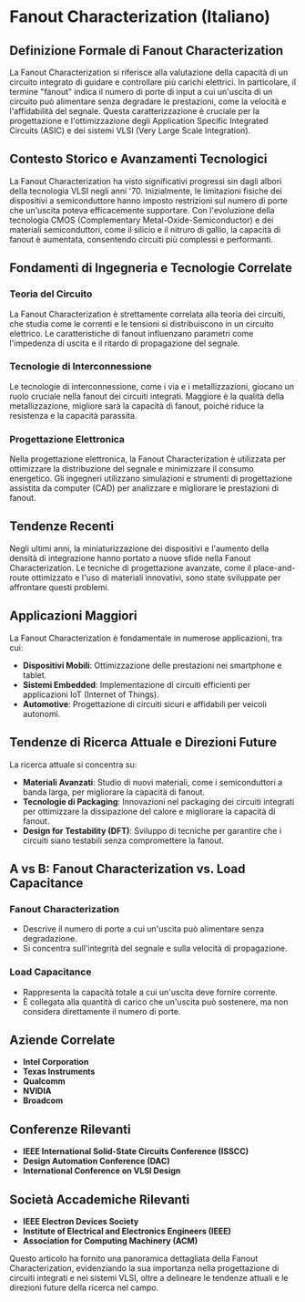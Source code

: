 # Fanout Characterization (Italiano)

## Definizione Formale di Fanout Characterization

La Fanout Characterization si riferisce alla valutazione della capacità di un circuito integrato di guidare e controllare più carichi elettrici. In particolare, il termine "fanout" indica il numero di porte di input a cui un'uscita di un circuito può alimentare senza degradare le prestazioni, come la velocità e l'affidabilità del segnale. Questa caratterizzazione è cruciale per la progettazione e l'ottimizzazione degli Application Specific Integrated Circuits (ASIC) e dei sistemi VLSI (Very Large Scale Integration).

## Contesto Storico e Avanzamenti Tecnologici

La Fanout Characterization ha visto significativi progressi sin dagli albori della tecnologia VLSI negli anni '70. Inizialmente, le limitazioni fisiche dei dispositivi a semiconduttore hanno imposto restrizioni sul numero di porte che un'uscita poteva efficacemente supportare. Con l'evoluzione della tecnologia CMOS (Complementary Metal-Oxide-Semiconductor) e dei materiali semiconduttori, come il silicio e il nitruro di gallio, la capacità di fanout è aumentata, consentendo circuiti più complessi e performanti.

## Fondamenti di Ingegneria e Tecnologie Correlate

### Teoria del Circuito

La Fanout Characterization è strettamente correlata alla teoria dei circuiti, che studia come le correnti e le tensioni si distribuiscono in un circuito elettrico. Le caratteristiche di fanout influenzano parametri come l'impedenza di uscita e il ritardo di propagazione del segnale. 

### Tecnologie di Interconnessione

Le tecnologie di interconnessione, come i via e i metallizzazioni, giocano un ruolo cruciale nella fanout dei circuiti integrati. Maggiore è la qualità della metallizzazione, migliore sarà la capacità di fanout, poiché riduce la resistenza e la capacità parassita.

### Progettazione Elettronica

Nella progettazione elettronica, la Fanout Characterization è utilizzata per ottimizzare la distribuzione del segnale e minimizzare il consumo energetico. Gli ingegneri utilizzano simulazioni e strumenti di progettazione assistita da computer (CAD) per analizzare e migliorare le prestazioni di fanout.

## Tendenze Recenti

Negli ultimi anni, la miniaturizzazione dei dispositivi e l'aumento della densità di integrazione hanno portato a nuove sfide nella Fanout Characterization. Le tecniche di progettazione avanzate, come il place-and-route ottimizzato e l'uso di materiali innovativi, sono state sviluppate per affrontare questi problemi.

## Applicazioni Maggiori

La Fanout Characterization è fondamentale in numerose applicazioni, tra cui:

- **Dispositivi Mobili**: Ottimizzazione delle prestazioni nei smartphone e tablet.
- **Sistemi Embedded**: Implementazione di circuiti efficienti per applicazioni IoT (Internet of Things).
- **Automotive**: Progettazione di circuiti sicuri e affidabili per veicoli autonomi.

## Tendenze di Ricerca Attuale e Direzioni Future

La ricerca attuale si concentra su:

- **Materiali Avanzati**: Studio di nuovi materiali, come i semiconduttori a banda larga, per migliorare la capacità di fanout.
- **Tecnologie di Packaging**: Innovazioni nel packaging dei circuiti integrati per ottimizzare la dissipazione del calore e migliorare la capacità di fanout.
- **Design for Testability (DFT)**: Sviluppo di tecniche per garantire che i circuiti siano testabili senza compromettere la fanout.

## A vs B: Fanout Characterization vs. Load Capacitance

### Fanout Characterization

- Descrive il numero di porte a cui un'uscita può alimentare senza degradazione.
- Si concentra sull'integrità del segnale e sulla velocità di propagazione.

### Load Capacitance

- Rappresenta la capacità totale a cui un'uscita deve fornire corrente.
- È collegata alla quantità di carico che un'uscita può sostenere, ma non considera direttamente il numero di porte.

## Aziende Correlate

- **Intel Corporation**
- **Texas Instruments**
- **Qualcomm**
- **NVIDIA**
- **Broadcom**

## Conferenze Rilevanti

- **IEEE International Solid-State Circuits Conference (ISSCC)**
- **Design Automation Conference (DAC)**
- **International Conference on VLSI Design**

## Società Accademiche Rilevanti

- **IEEE Electron Devices Society**
- **Institute of Electrical and Electronics Engineers (IEEE)**
- **Association for Computing Machinery (ACM)**

Questo articolo ha fornito una panoramica dettagliata della Fanout Characterization, evidenziando la sua importanza nella progettazione di circuiti integrati e nei sistemi VLSI, oltre a delineare le tendenze attuali e le direzioni future della ricerca nel campo.